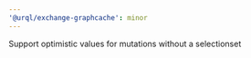 ```yaml
---
'@urql/exchange-graphcache': minor
---
```


Support optimistic values for mutations without a selectionset
